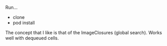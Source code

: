 Run...
- clone
- pod install

The concept that I like is that of the ImageClosures (global search).  Works well with dequeued cells.
